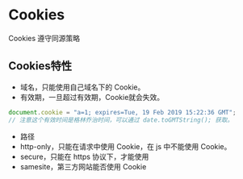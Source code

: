 # Cookies
Cookies 遵守同源策略

## Cookies特性
- 域名，只能使用自己域名下的 Cookie。
- 有效期，一旦超过有效期，Cookie就会失效。
```js
document.cookie = "a=1; expires=Tue, 19 Feb 2019 15:22:36 GMT";
// 注意这个有效时间是格林乔治时间，可以通过 date.toGMTString(); 获取。
```
- 路径
- http-only，只能在请求中使用 Cookie，在 js 中不能使用 Cookie。
- secure，只能在 https 协议下，才能使用
- samesite，第三方网站能否使用 Cookie